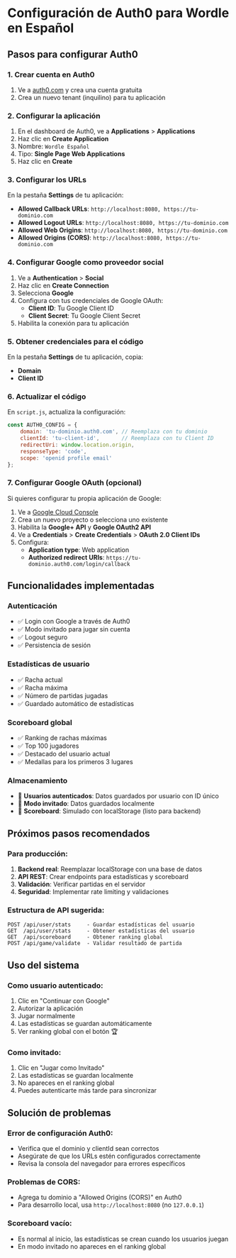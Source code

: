 # Configuración de Auth0 para Wordle en Español

## Pasos para configurar Auth0

### 1. Crear cuenta en Auth0
1. Ve a [auth0.com](https://auth0.com) y crea una cuenta gratuita
2. Crea un nuevo tenant (inquilino) para tu aplicación

### 2. Configurar la aplicación
1. En el dashboard de Auth0, ve a **Applications** > **Applications**
2. Haz clic en **Create Application**
3. Nombre: `Wordle Español`
4. Tipo: **Single Page Web Applications**
5. Haz clic en **Create**

### 3. Configurar los URLs
En la pestaña **Settings** de tu aplicación:

- **Allowed Callback URLs**: `http://localhost:8080, https://tu-dominio.com`
- **Allowed Logout URLs**: `http://localhost:8080, https://tu-dominio.com`
- **Allowed Web Origins**: `http://localhost:8080, https://tu-dominio.com`
- **Allowed Origins (CORS)**: `http://localhost:8080, https://tu-dominio.com`

### 4. Configurar Google como proveedor social
1. Ve a **Authentication** > **Social**
2. Haz clic en **Create Connection**
3. Selecciona **Google**
4. Configura con tus credenciales de Google OAuth:
   - **Client ID**: Tu Google Client ID
   - **Client Secret**: Tu Google Client Secret
5. Habilita la conexión para tu aplicación

### 5. Obtener credenciales para el código
En la pestaña **Settings** de tu aplicación, copia:
- **Domain**
- **Client ID**

### 6. Actualizar el código
En `script.js`, actualiza la configuración:

```javascript
const AUTH0_CONFIG = {
    domain: 'tu-dominio.auth0.com', // Reemplaza con tu dominio
    clientId: 'tu-client-id',       // Reemplaza con tu Client ID
    redirectUri: window.location.origin,
    responseType: 'code',
    scope: 'openid profile email'
};
```

### 7. Configurar Google OAuth (opcional)
Si quieres configurar tu propia aplicación de Google:

1. Ve a [Google Cloud Console](https://console.cloud.google.com)
2. Crea un nuevo proyecto o selecciona uno existente
3. Habilita la **Google+ API** y **Google OAuth2 API**
4. Ve a **Credentials** > **Create Credentials** > **OAuth 2.0 Client IDs**
5. Configura:
   - **Application type**: Web application
   - **Authorized redirect URIs**: `https://tu-dominio.auth0.com/login/callback`

## Funcionalidades implementadas

### Autenticación
- ✅ Login con Google a través de Auth0
- ✅ Modo invitado para jugar sin cuenta
- ✅ Logout seguro
- ✅ Persistencia de sesión

### Estadísticas de usuario
- ✅ Racha actual
- ✅ Racha máxima
- ✅ Número de partidas jugadas
- ✅ Guardado automático de estadísticas

### Scoreboard global
- ✅ Ranking de rachas máximas
- ✅ Top 100 jugadores
- ✅ Destacado del usuario actual
- ✅ Medallas para los primeros 3 lugares

### Almacenamiento
- 📁 **Usuarios autenticados**: Datos guardados por usuario con ID único
- 📁 **Modo invitado**: Datos guardados localmente
- 📁 **Scoreboard**: Simulado con localStorage (listo para backend)

## Próximos pasos recomendados

### Para producción:
1. **Backend real**: Reemplazar localStorage con una base de datos
2. **API REST**: Crear endpoints para estadísticas y scoreboard
3. **Validación**: Verificar partidas en el servidor
4. **Seguridad**: Implementar rate limiting y validaciones

### Estructura de API sugerida:
```
POST /api/user/stats     - Guardar estadísticas del usuario
GET  /api/user/stats     - Obtener estadísticas del usuario
GET  /api/scoreboard     - Obtener ranking global
POST /api/game/validate  - Validar resultado de partida
```

## Uso del sistema

### Como usuario autenticado:
1. Clic en "Continuar con Google"
2. Autorizar la aplicación
3. Jugar normalmente
4. Las estadísticas se guardan automáticamente
5. Ver ranking global con el botón 🏆

### Como invitado:
1. Clic en "Jugar como Invitado"
2. Las estadísticas se guardan localmente
3. No apareces en el ranking global
4. Puedes autenticarte más tarde para sincronizar

## Solución de problemas

### Error de configuración Auth0:
- Verifica que el dominio y clientId sean correctos
- Asegúrate de que los URLs estén configurados correctamente
- Revisa la consola del navegador para errores específicos

### Problemas de CORS:
- Agrega tu dominio a "Allowed Origins (CORS)" en Auth0
- Para desarrollo local, usa `http://localhost:8080` (no `127.0.0.1`)

### Scoreboard vacío:
- Es normal al inicio, las estadísticas se crean cuando los usuarios juegan
- En modo invitado no apareces en el ranking global 